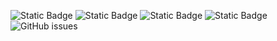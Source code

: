 ![Static Badge](https://img.shields.io/badge/blacklists-60-000000) ![Static Badge](https://img.shields.io/badge/blacklisted-3145086-cc0000) ![Static Badge](https://img.shields.io/badge/whitelisted-2244-00CC00) ![Static Badge](https://img.shields.io/badge/streaming_blacklist-28107-000000) ![GitHub issues](https://img.shields.io/github/issues/fabriziosalmi/blacklists)
